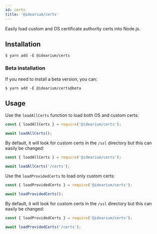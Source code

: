 ```yaml
---
id: certs
title: '@idearium/certs'
---
```


Easily load custom and OS certificate authority certs into Node.js.

## Installation

```shell
$ yarn add -E @idearium/certs
```

### Beta installation

If you need to install a beta version, you can:

```shell
$ yarn add -E @idearium/certs@beta
```

## Usage

Use the `loadAllCerts` function to load both OS and custom certs:

```JavaScript
const { loadAllCerts } = require('@idearium/certs');

await loadAllCerts();
```

By default, it will look for custom certs in the `/ssl` directory but this can easily be changed:

```JavaScript
const { loadAllCerts } = require('@idearium/certs');

await loadAllCerts('/certs');
```

Use the `loadProvidedCerts` to load only custom certs:

```JavaScript
const { loadProvidedCerts } = require('@idearium/certs');

await loadProvidedCerts();
```

By default, it will look for custom certs in the `/ssl` directory but this can easily be changed:

```JavaScript
const { loadProvidedCerts } = require('@idearium/certs');

await loadProvidedCerts('/certs');
```
